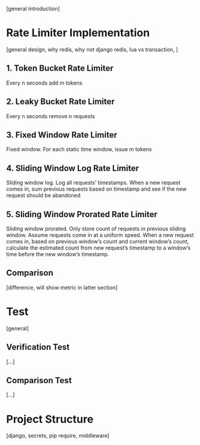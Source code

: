 [general introduction]

# Rate Limiter Implementation
[general design, why redis, why not django redis, lua vs transaction, ]

## 1. Token Bucket Rate Limiter
Every n seconds add m tokens

## 2. Leaky Bucket Rate Limiter
Every n seconds remove n requests

## 3. Fixed Window Rate Limiter
Fixed window. For each static time window, issue m tokens

## 4. Sliding Window Log Rate Limiter
Sliding window log. Log all requests’ timestamps. When a new request comes in, sum previous requests based on timestamp and see if the new request should be abandoned

## 5. Sliding Window Prorated Rate Limiter
Sliding window prorated. Only store count of requests in previous sliding window. Assume requests come in at a uniform speed. When a new request comes in, based on previous window’s count and current window’s count, calculate the estimated count from new request’s timestamp to a window’s time before the new window’s timestamp.

## Comparison
[difference, will show metric in latter section]

# Test
[general]

## Verification Test
[...]

## Comparison Test
[...]

# Project Structure
[django, secrets, pip require, middleware]